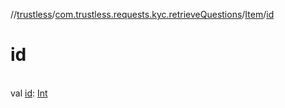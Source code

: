//[trustless](../../../index.md)/[com.trustless.requests.kyc.retrieveQuestions](../index.md)/[Item](index.md)/[id](id.md)

# id

\
val [id](id.md): [Int](https://kotlinlang.org/api/latest/jvm/stdlib/kotlin/-int/index.html)
